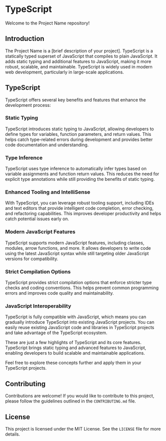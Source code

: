 # TypeScript

Welcome to the Project Name repository!

## Introduction

The Project Name is a [brief description of your project]. TypeScript is a
statically typed superset of JavaScript that compiles to plain JavaScript. It
adds static typing and additional features to JavaScript, making it more robust,
scalable, and maintainable. TypeScript is widely used in modern web development,
particularly in large-scale applications.

## TypeScript

TypeScript offers several key benefits and features that enhance the development
process:

### Static Typing

TypeScript introduces static typing to JavaScript, allowing developers to define
types for variables, function parameters, and return values. This helps catch
type-related errors during development and provides better code documentation
and understanding.

### Type Inference

TypeScript uses type inference to automatically infer types based on variable
assignments and function return values. This reduces the need for explicit type
annotations while still providing the benefits of static typing.

### Enhanced Tooling and IntelliSense

With TypeScript, you can leverage robust tooling support, including IDEs and
text editors that provide intelligent code completion, error checking, and
refactoring capabilities. This improves developer productivity and helps catch
potential issues early on.

### Modern JavaScript Features

TypeScript supports modern JavaScript features, including classes, modules,
arrow functions, and more. It allows developers to write code using the latest
JavaScript syntax while still targeting older JavaScript versions for
compatibility.

### Strict Compilation Options

TypeScript provides strict compilation options that enforce stricter type checks
and coding conventions. This helps prevent common programming errors and
improves code quality and maintainability.

### JavaScript Interoperability

TypeScript is fully compatible with JavaScript, which means you can gradually
introduce TypeScript into existing JavaScript projects. You can easily reuse
existing JavaScript code and libraries in TypeScript projects and take advantage
of the TypeScript ecosystem.

These are just a few highlights of TypeScript and its core features. TypeScript
brings static typing and advanced features to JavaScript, enabling developers to
build scalable and maintainable applications.

Feel free to explore these concepts further and apply them in your TypeScript
projects.

## Contributing

Contributions are welcome! If you would like to contribute to this project,
please follow the guidelines outlined in the `CONTRIBUTING.md` file.

## License

This project is licensed under the MIT License. See the `LICENSE` file for more
details.
